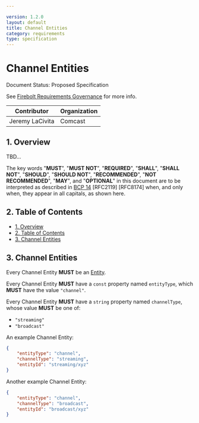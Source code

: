 ```yaml
---

version: 1.2.0
layout: default
title: Channel Entities
category: requirements
type: specification
---
```

# Channel Entities

Document Status: Proposed Specification 

See [Firebolt Requirements Governance](../../../governance) for more info. 

| Contributor     | Organization |
| --------------- | ------------ |
| Jeremy LaCivita | Comcast      |

## 1. Overview
TBD... 

The key words "**MUST**", "**MUST NOT**", "**REQUIRED**", "**SHALL**", "**SHALL 
NOT**", "**SHOULD**", "**SHOULD NOT**", "**RECOMMENDED**", "**NOT 
RECOMMENDED**", "**MAY**", and "**OPTIONAL**" in this document are to be 
interpreted as described in [BCP 
14](https://www.rfc-editor.org/rfc/rfc2119.txt) [RFC2119] [RFC8174] when, and 
only when, they appear in all capitals, as shown here. 

## 2. Table of Contents
- [1. Overview](#1-overview)
- [2. Table of Contents](#2-table-of-contents)
- [3. Channel Entities](#3-channel-entities)


## 3. Channel Entities
Every Channel Entity **MUST** be an [Entity](../index#3-entities). 

Every Channel Entity **MUST** have a `const` property named `entityType`, which 
**MUST** have the value `"channel"`. 

Every Channel Entity **MUST** have a `string` property named `channelType`, 
whose value **MUST** be one of: 

 - `"streaming"`
 - `"broadcast"`

An example Channel Entity: 

```json
{
    "entityType": "channel",
    "channelType": "streaming",
    "entityId": "streaming/xyz"
}
``` 

Another example Channel Entity: 

```json
{
    "entityType": "channel",
    "channelType": "broadcast",
    "entityId": "broadcast/xyz"
}
``` 

